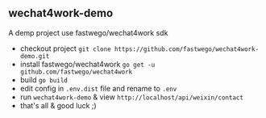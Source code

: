 ## wechat4work-demo 

A demp project use fastwego/wechat4work sdk

- checkout project `git clone https://github.com/fastwego/wechat4work-demo.git`
- install fastwego/wechat4work `go get -u github.com/fastwego/wechat4work`
- build `go build`
- edit config in `.env.dist` file and rename to `.env`
- run `wechat4work-demo` & view `http://localhost/api/weixin/contact`
- that's all & good luck ;)